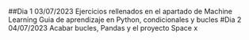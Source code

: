 ##Dia 1 03/07/2023
Ejercicios rellenados en el apartado de Machine Learning
Guia de aprendizaje en Python, condicionales  y bucles
#Dia 2 04/07/2023
Acabar bucles, Pandas y el proyecto Space x
